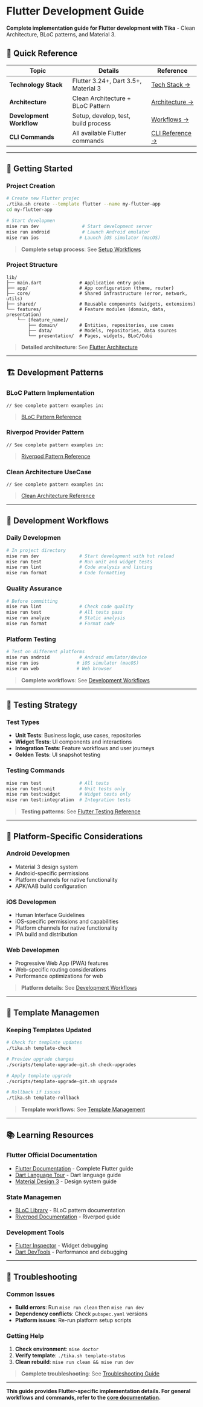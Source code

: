 # Flutter Development Guide

**Complete implementation guide for Flutter development with Tika** - Clean Architecture, BLoC patterns, and Material 3.

## 🎯 Quick Reference

| Topic | Details | Reference |
|-------|---------|-----------|
| **Technology Stack** | Flutter 3.24+, Dart 3.5+, Material 3 | [Tech Stack →](../../docs/REFERENCE.md#flutter-technology-stack) |
| **Architecture** | Clean Architecture + BLoC Pattern | [Architecture →](../../docs/REFERENCE.md#flutter-clean-architecture--bloc) |
| **Development Workflow** | Setup, develop, test, build process | [Workflows →](../../docs/WORKFLOWS.md#flutter-development) |
| **CLI Commands** | All available Flutter commands | [CLI Reference →](../../docs/CLI.md) |

---

## 🚀 Getting Started

### Project Creation
```bash
# Create new Flutter projec
./tika.sh create --template flutter --name my-flutter-app
cd my-flutter-app

# Start developmen
mise run dev                # Start development server
mise run android            # Launch Android emulator
mise run ios               # Launch iOS simulator (macOS)
```

> **Complete setup process**: See [Setup Workflows](../../docs/WORKFLOWS.md#setup-workflows)

### Project Structure
```
lib/
├── main.dart              # Application entry poin
├── app/                   # App configuration (theme, router)
├── core/                  # Shared infrastructure (error, network, utils)
├── shared/                # Reusable components (widgets, extensions)
└── features/              # Feature modules (domain, data, presentation)
    └── [feature_name]/
        ├── domain/        # Entities, repositories, use cases
        ├── data/          # Models, repositories, data sources
        └── presentation/  # Pages, widgets, BLoC/Cubi
```

> **Detailed architecture**: See [Flutter Architecture](../../docs/REFERENCE.md#flutter-clean-architecture--bloc)

---

## 🏗️ Development Patterns

### BLoC Pattern Implementation
```dar
// See complete pattern examples in:
```
> [BLoC Pattern Reference](../../docs/REFERENCE.md#flutter-bloc-pattern)

### Riverpod Provider Pattern
```dar
// See complete pattern examples in:
```
> [Riverpod Pattern Reference](../../docs/REFERENCE.md#flutter-riverpod-provider)

### Clean Architecture UseCase
```dar
// See complete pattern examples in:
```
> [Clean Architecture Reference](../../docs/REFERENCE.md#code-pattern-reference)

---

## 🔧 Development Workflows

### Daily Developmen
```bash
# In project directory
mise run dev               # Start development with hot reload
mise run test              # Run unit and widget tests
mise run lint              # Code analysis and linting
mise run format            # Code formatting
```

### Quality Assurance
```bash
# Before committing
mise run lint              # Check code quality
mise run test              # All tests pass
mise run analyze           # Static analysis
mise run format            # Format code
```

### Platform Testing
```bash
# Test on different platforms
mise run android           # Android emulator/device
mise run ios              # iOS simulator (macOS)
mise run web              # Web browser
```

> **Complete workflows**: See [Development Workflows](../../docs/WORKFLOWS.md#flutter-development)

---

## 🧪 Testing Strategy

### Test Types
- **Unit Tests**: Business logic, use cases, repositories
- **Widget Tests**: UI components and interactions
- **Integration Tests**: Feature workflows and user journeys
- **Golden Tests**: UI snapshot testing

### Testing Commands
```bash
mise run test              # All tests
mise run test:unit         # Unit tests only
mise run test:widget       # Widget tests only
mise run test:integration  # Integration tests
```

> **Testing patterns**: See [Flutter Testing Reference](../../docs/REFERENCE.md#flutter-technology-stack)

---

## 📱 Platform-Specific Considerations

### Android Developmen
- Material 3 design system
- Android-specific permissions
- Platform channels for native functionality
- APK/AAB build configuration

### iOS Developmen
- Human Interface Guidelines
- iOS-specific permissions and capabilities
- Platform channels for native functionality
- IPA build and distribution

### Web Developmen
- Progressive Web App (PWA) features
- Web-specific routing considerations
- Performance optimizations for web

> **Platform details**: See [Development Workflows](../../docs/WORKFLOWS.md#platform-specific-tasks)

---

## 🔄 Template Managemen

### Keeping Templates Updated
```bash
# Check for template updates
./tika.sh template-check

# Preview upgrade changes
./scripts/template-upgrade-git.sh check-upgrades

# Apply template upgrade
./scripts/template-upgrade-git.sh upgrade

# Rollback if issues
./tika.sh template-rollback
```

> **Template workflows**: See [Template Management](../../docs/WORKFLOWS.md#template-management-workflows)

---

## 📚 Learning Resources

### Flutter Official Documentation
- [Flutter Documentation](https://flutter.dev/docs) - Complete Flutter guide
- [Dart Language Tour](https://dart.dev/language) - Dart language guide
- [Material Design 3](https://m3.material.io) - Design system guide

### State Managemen
- [BLoC Library](https://bloclibrary.dev) - BLoC pattern documentation
- [Riverpod Documentation](https://riverpod.dev) - Riverpod guide

### Development Tools
- [Flutter Inspector](https://docs.flutter.dev/tools/flutter-inspector) - Widget debugging
- [Dart DevTools](https://docs.flutter.dev/tools/devtools) - Performance and debugging

---

## 🚨 Troubleshooting

### Common Issues
- **Build errors**: Run `mise run clean` then `mise run dev`
- **Dependency conflicts**: Check `pubspec.yaml` versions
- **Platform issues**: Re-run platform setup scripts

### Getting Help
1. **Check environment**: `mise doctor`
2. **Verify template**: `./tika.sh template-status`
3. **Clean rebuild**: `mise run clean && mise run dev`

> **Complete troubleshooting**: See [Troubleshooting Guide](../../docs/TROUBLESHOOTING.md)

---

**This guide provides Flutter-specific implementation details. For general workflows and commands, refer to the [core documentation](../../docs/).**
